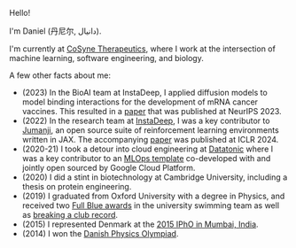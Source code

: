 Hello! 

I'm Daniel (丹尼尔, دانیال).

I'm currently at [CoSyne Therapeutics](https://www.cosyne.com/), where I work at the intersection of machine learning, software engineering, and biology. 

A few other facts about me:
- (2023) In the BioAI team at InstaDeep, I applied diffusion models to model binding interactions for the development of mRNA cancer vaccines. This resulted in a [paper](https://www.biorxiv.org/content/10.1101/2023.11.21.568057v1.full.pdf) that was published at NeurIPS 2023.
- (2022) In the research team at [InstaDeep](https://www.instadeep.com), I was a key contributor to [Jumanji](https://github.com/instadeepai/jumanji), an open source suite of reinforcement learning environments written in JAX. The accompanying [paper](https://arxiv.org/abs/2306.09884) was published at ICLR 2024.
- (2020-21) I took a detour into cloud engineering at [Datatonic](https://datatonic.com/) where I was a key contributor to an [MLOps template](https://github.com/GoogleCloudPlatform/vertex-pipelines-end-to-end-samples) co-developed with and jointly open sourced by Google Cloud Platform. 
- (2020) I did a stint in biotechnology at Cambridge University, including a thesis on protein engineering. 
- (2019) I graduated from Oxford University with a degree in Physics, and received two [Full Blue awards](https://www.sport.ox.ac.uk/blues-awards) in the university swimming team as well as [breaking a club record](https://www.ousc.info/records/mens-sc-records/). 
- (2015) I represented Denmark at the [2015 IPhO in Mumbai, India](https://ipho-unofficial.org/countries/IND/). 
- (2014) I won the [Danish Physics Olympiad](https://www.ipho2013.dk/fysikolympiade/).

<!---
dluo96/dluo96 is a ✨ special ✨ repository because its `README.md` (this file) appears on your GitHub profile.
You can click the Preview link to take a look at your changes.
--->
